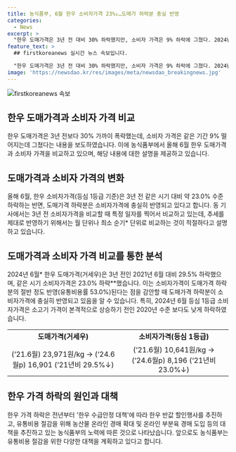 ```yaml
---
title: 농식품부, 6월 한우 소비자가격 23%↓…도매가 하락분 충실 반영
categories:
  - News
excerpt: >
  "한우 도매가격은 3년 전 대비 30% 하락했지만, 소비자 가격은 9% 하락에 그쳤다. 2024년 6월에는 도매가격과 소비자가격이 각각 29.5%와 23.0% 하락하며, 도매가격 하락분이 53.0% 정도 소비자가격에 반영된 것으로 파악되었다. 한우 가격은 2020년 이전 수준으로도 하락하였으며, 정부는 유통비용 절감을 위해 다양한 대책을 추진할 예정이다."
feature_text: >
  ## firstkoreanews 실시간 뉴스 속보입니다.

  "한우 도매가격은 3년 전 대비 30% 하락했지만, 소비자 가격은 9% 하락에 그쳤다. 2024년 6월에는 도매가격과 소비자가격이 각각 29.5%와 23.0% 하락하며, 도매가격 하락분이 53.0% 정도 소비자가격에 반영된 것으로 파악되었다. 한우 가격은 2020년 이전 수준으로도 하락하였으며, 정부는 유통비용 절감을 위해 다양한 대책을 추진할 예정이다."
image: 'https://newsdao.kr/res/images/meta/newsdao_breakingnews.jpg'
---
```


<p><img src="https://newsdao.kr/res/images/meta/newsdao_breakingnews.jpg" alt="firstkoreanews 속보" /></p>

<h2 data-ke-size="size26">한우 도매가격과 소비자 가격 비교</h2>

<p data-ke-size="size16">한우 도매가격은 3년 전보다 30% 가까이 폭락했는데, 소비자 가격은 같은 기간 9% 떨어지는데 그쳤다는 내용을 보도하였습니다. 이에 농식품부에서 올해 6월 한우 도매가격과 소비자 가격을 비교하고 있으며, 해당 내용에 대한 설명을 제공하고 있습니다.</p>

<h2 data-ke-size="size26">도매가격과 소비자 가격의 변화</h2>

<p data-ke-size="size16">올해 6월, 한우 소비자가격(등심 1등급 기준)은 3년 전 같은 시기 대비 약 23.0% 수준 하락하는 반면, 도매가격 하락분은 소비자가격에 충실히 반영되고 있다고 합니다. 동 기사에서는 3년 전 소비자가격을 비교할 때 특정 일자를 찍어서 비교하고 있는데, 추세를 제대로 반영하기 위해서는 월 단위나 최소 순기* 단위로 비교하는 것이 적절하다고 설명하고 있습니다.</p>

<h2 data-ke-size="size26">도매가격과 소비자 가격 비교를 통한 분석</h2>

<p data-ke-size="size16">2024년 6월* 한우 도매가격(거세우)은 3년 전인 2021년 6월 대비 29.5% 하락했으며, 같은 시기 소비자가격은 23.0% 하락**했습니다. 이는 소비자가격이 도매가격 하락분의 절반 정도 반영(유통비용률 53.0%)된다는 점을 감안할 때 도매가격 하락분이 소비자가격에 충실히 반영되고 있음을 알 수 있습니다. 특히, 2024년 6월 등심 1등급 소비자가격은 소고기 가격이 본격적으로 상승하기 전인 2020년 수준 보다도 낮게 하락하였습니다.</p>

<table>
  <tr>
    <td style="text-align: center; height: 17px;"><b>도매가격(거세우)</b></td>
    <td style="text-align: center; height: 17px;"><b>소비자가격(등심 1등급)</b></td>
  </tr>
  <tr>
    <td style="text-align: center; height: 17px;">(‘21.6월) 23,971원/kg → (‘24.6월p) 16,901 (‘21년비 29.5%↓)</td>
    <td style="text-align: center; height: 17px;">(‘21.6월) 10,641원/kg → (‘24.6월p) 8,196 (‘21년비 23.0%↓)</td>
  </tr>
</table>

<h2 data-ke-size="size26">한우 가격 하락의 원인과 대책</h2>

<p data-ke-size="size16">한우 가격 하락은 전년부터 '한우 수급안정 대책'에 따라 한우 반값 할인행사를 추진하고, 유통비용 절감을 위해 농산물 온라인 경매 확대 및 온라인 부분육 경매 도입 등의 대책을 추진하고 있는 농식품부의 노력에 따른 것으로 나타났습니다. 앞으로도 농식품부는 유통비용 절감을 위한 다양한 대책을 계획하고 있다고 합니다.</p>

